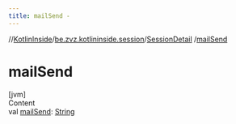 ```yaml
---
title: mailSend -
---
```

//[KotlinInside](../../index.md)/[be.zvz.kotlininside.session](../index.md)/[SessionDetail](index.md)
/[mailSend](mail-send.md)

# mailSend

[jvm]  
Content  
val [mailSend](mail-send.md): [String](https://kotlinlang.org/api/latest/jvm/stdlib/kotlin/-string/index.html)  



